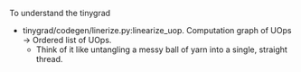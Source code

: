 To understand the tinygrad

* tinygrad/codegen/linerize.py:linearize_uop. Computation graph of UOps -> Ordered list of UOps.
  * Think of it like untangling a messy ball of yarn into a single, straight thread.
